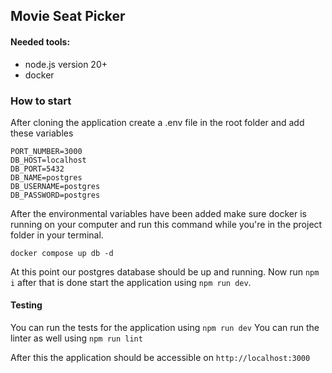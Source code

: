 ## Movie Seat Picker

#### Needed tools:
- node.js version 20+
- docker

### How to start
After cloning the application create a .env file in the root folder and add these variables

    PORT_NUMBER=3000
    DB_HOST=localhost
    DB_PORT=5432
    DB_NAME=postgres
    DB_USERNAME=postgres
    DB_PASSWORD=postgres

After the environmental variables have been added make sure docker is running on your computer and run this command while you're in the project folder in your terminal.

`docker compose up db -d`

At this point our postgres database should be up and running. Now run `npm i` after that is done start the application using `npm run dev`.

#### Testing
You can run the tests for the application using `npm run dev`
You can run the linter as well using `npm run lint`

After this the application should be accessible on `http://localhost:3000`
